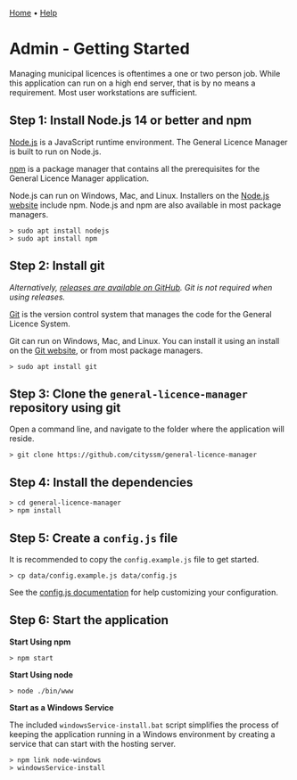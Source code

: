 [Home](https://cityssm.github.io/general-licence-manager/)
•
[Help](https://cityssm.github.io/general-licence-manager/docs/)

# Admin - Getting Started

Managing municipal licences is oftentimes a one or two person job.
While this application can run on a high end server, that is by no means a requirement.
Most user workstations are sufficient.

## Step 1: Install Node.js 14 or better and npm

[Node.js](https://nodejs.org) is a JavaScript runtime environment.
The General Licence Manager is built to run on Node.js.

[npm](https://www.npmjs.com/) is a package manager that contains all the prerequisites
for the General Licence Manager application.

Node.js can run on Windows, Mac, and Linux.
Installers on the [Node.js website](https://nodejs.org) include npm.
Node.js and npm are also available in most package managers.

    > sudo apt install nodejs
    > sudo apt install npm

## Step 2: Install git

*Alternatively, [releases are available on GitHub](https://github.com/cityssm/general-licence-manager/releases).  Git is not required when using releases.*

[Git](https://git-scm.com/) is the version control system that manages the
code for the General Licence System.

Git can run on Windows, Mac, and Linux.
You can install it using an install on the [Git website](https://git-scm.com/),
or from most package managers.

    > sudo apt install git

## Step 3: Clone the `general-licence-manager` repository using git

Open a command line, and navigate to the folder where the application will reside.

    > git clone https://github.com/cityssm/general-licence-manager

## Step 4: Install the dependencies

    > cd general-licence-manager
    > npm install

## Step 5: Create a `config.js` file

It is recommended to copy the `config.example.js` file to get started.

    > cp data/config.example.js data/config.js

See the [config.js documentation](admin-configJS.md) for help customizing
your configuration.

## Step 6: Start the application

**Start Using npm**

    > npm start

**Start Using node**

    > node ./bin/www

**Start as a Windows Service**

The included `windowsService-install.bat` script simplifies
the process of keeping the application running in a Windows environment
by creating a service that can start with the hosting server.

    > npm link node-windows
    > windowsService-install
